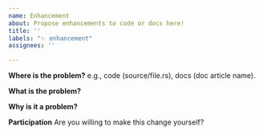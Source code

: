 ```yaml
---
name: Enhancement
about: Propose enhancements to code or docs here!
title: ''
labels: "✨ enhancement"
assignees: ''

---
```


**Where is the problem?**
e.g., code (source/file.rs), docs (doc article name). 

**What is the problem?**

**Why is it a problem?**

**Participation**
Are you willing to make this change yourself?
